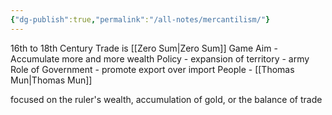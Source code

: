 ```yaml
---
{"dg-publish":true,"permalink":"/all-notes/mercantilism/"}
---
```




16th to 18th Century
Trade is [[Zero Sum\|Zero Sum]] Game
Aim - Accumulate more and more wealth 
Policy - expansion of territory - army 
Role of Government - promote export over import
People - [[Thomas Mun\|Thomas Mun]]

focused on the ruler's wealth, accumulation of gold, or the balance of trade

 